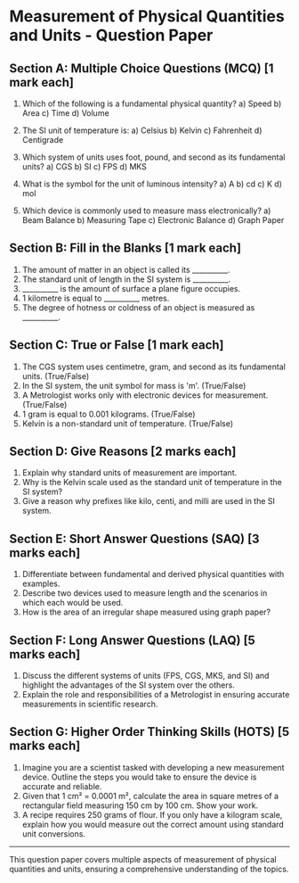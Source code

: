 # Measurement of Physical Quantities and Units - Question Paper

## Section A: Multiple Choice Questions (MCQ) [1 mark each]

1. Which of the following is a fundamental physical quantity?
   a) Speed
   b) Area
   c) Time
   d) Volume

2. The SI unit of temperature is:
   a) Celsius
   b) Kelvin
   c) Fahrenheit
   d) Centigrade

3. Which system of units uses foot, pound, and second as its fundamental units?
   a) CGS
   b) SI
   c) FPS
   d) MKS

4. What is the symbol for the unit of luminous intensity?
   a) A
   b) cd
   c) K
   d) mol

5. Which device is commonly used to measure mass electronically?
   a) Beam Balance
   b) Measuring Tape
   c) Electronic Balance
   d) Graph Paper

## Section B: Fill in the Blanks [1 mark each]

1. The amount of matter in an object is called its __________.
2. The standard unit of length in the SI system is __________.
3. __________ is the amount of surface a plane figure occupies.
4. 1 kilometre is equal to __________ metres.
5. The degree of hotness or coldness of an object is measured as __________.

## Section C: True or False [1 mark each]

1. The CGS system uses centimetre, gram, and second as its fundamental units. (True/False)
2. In the SI system, the unit symbol for mass is 'm'. (True/False)
3. A Metrologist works only with electronic devices for measurement. (True/False)
4. 1 gram is equal to 0.001 kilograms. (True/False)
5. Kelvin is a non-standard unit of temperature. (True/False)

## Section D: Give Reasons [2 marks each]

1. Explain why standard units of measurement are important.
2. Why is the Kelvin scale used as the standard unit of temperature in the SI system?
3. Give a reason why prefixes like kilo, centi, and milli are used in the SI system.

## Section E: Short Answer Questions (SAQ) [3 marks each]

1. Differentiate between fundamental and derived physical quantities with examples.
2. Describe two devices used to measure length and the scenarios in which each would be used.
3. How is the area of an irregular shape measured using graph paper?

## Section F: Long Answer Questions (LAQ) [5 marks each]

1. Discuss the different systems of units (FPS, CGS, MKS, and SI) and highlight the advantages of the SI system over the others.
2. Explain the role and responsibilities of a Metrologist in ensuring accurate measurements in scientific research.

## Section G: Higher Order Thinking Skills (HOTS) [5 marks each]

1. Imagine you are a scientist tasked with developing a new measurement device. Outline the steps you would take to ensure the device is accurate and reliable.
2. Given that 1 cm² = 0.0001 m², calculate the area in square metres of a rectangular field measuring 150 cm by 100 cm. Show your work.
3. A recipe requires 250 grams of flour. If you only have a kilogram scale, explain how you would measure out the correct amount using standard unit conversions.

---

This question paper covers multiple aspects of measurement of physical quantities and units, ensuring a comprehensive understanding of the topics.
